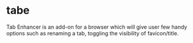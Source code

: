 tabe
====

Tab Enhancer is an add-on for a browser which will give user few handy options such as renaming a tab, toggling the visibility of favicon/title.

